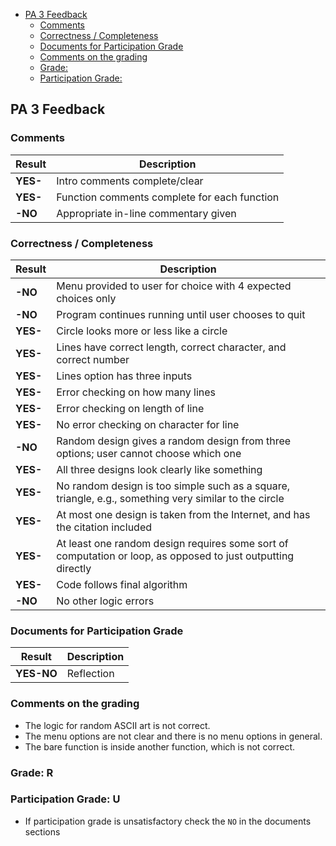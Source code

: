- [PA 3 Feedback](#pa-3-feedback)
  - [Comments](#comments)
  - [Correctness / Completeness](#correctness--completeness)
  - [Documents for Participation Grade](#documents-for-participation-grade)
  - [Comments on the grading](#comments-on-the-grading)
  - [Grade:](#grade)
  - [Participation Grade:](#participation-grade)

## PA 3 Feedback

### Comments
| Result     | Description                                  |
|------------|----------------------------------------------|
| **YES-** | Intro comments complete/clear                |
| **YES-** | Function comments complete for each function |
| **-NO** | Appropriate in-line commentary given         |

### Correctness / Completeness
| Result    | Description                                                                                         |
|-----------|-----------------------------------------------------------------------------------------------------|
| **-NO**| Menu provided to user for choice with 4 expected choices only                                      |
| **-NO**| Program continues running until user chooses to quit                                                |
| **YES-**| Circle looks more or less like a circle                                                             |
| **YES-**| Lines have correct length, correct character, and correct number                                    |
| **YES-**| Lines option has three inputs                                                                       |
| **YES-**| Error checking on how many lines                                                                    |
| **YES-**| Error checking on length of line                                                                    |
| **YES-**| No error checking on character for line                                                             |
| **-NO**| Random design gives a random design from three options; user cannot choose which one                |
| **YES-**| All three designs look clearly like something                                                       |
| **YES-**| No random design is too simple such as a square, triangle, e.g., something very similar to the circle |
| **YES-**| At most one design is taken from the Internet, and has the citation included                        |
| **YES-**| At least one random design requires some sort of computation or loop, as opposed to just outputting directly |
| **YES-**| Code follows final algorithm                                                                        |
| **-NO**| No other logic errors                                                                               |

### Documents for Participation Grade
| Result      | Description                                                   |
|-------------|---------------------------------------------------------------|
| **YES-NO**  | Reflection                                                    |


### Comments on the grading
- The logic for random ASCII art is not correct. 
- The menu options are not clear and there is no menu options in general. 
- The bare function is inside another function, which is not correct. 

### Grade: R

### Participation Grade: U
 - If participation grade is unsatisfactory check the `NO` in the documents sections
